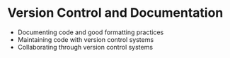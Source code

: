 # Version Control and Documentation

* Documenting code and good formatting practices
* Maintaining code with version control systems
* Collaborating through version control systems